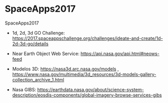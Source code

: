 # SpaceApps2017
SpaceApps2017

- 1d, 2d, 3d GO Challenge: https://2017.spaceappschallenge.org/challenges/ideate-and-create/1d-2d-3d-go/details

- Near Earth Object Web Service: https://api.nasa.gov/api.html#neows-feed

- Modelos 3D: https://nasa3d.arc.nasa.gov/models , https://www.nasa.gov/multimedia/3d_resources/3d-models-gallery-collection_archive_1.html

- Nasa GIBS: https://earthdata.nasa.gov/about/science-system-description/eosdis-components/global-imagery-browse-services-gibs
